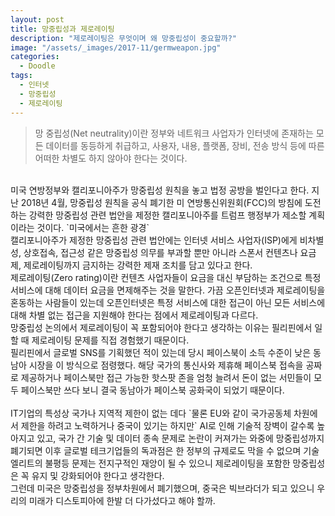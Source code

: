 ```yaml
---
layout: post
title: 망중립성과 제로레이팅
description: "제로레이팅은 무엇이며 왜 망중립성이 중요할까?"
image: "/assets/_images/2017-11/germweapon.jpg"
categories:
  - Doodle
tags:
  - 인터넷
  - 망중립성
  - 제로레이팅
---
```



>망 중립성(Net neutrality)이란 정부와 네트워크 사업자가 인터넷에 존재하는 모든 데이터를 동등하게 취급하고, 사용자, 내용, 플랫폼, 장비, 전송 방식 등에 따른 어떠한 차별도 하지 않아야 한다는 것이다.

<br/>
미국 연방정부와 캘리포니아주가 망중립성 원칙을 놓고 법정 공방을 벌인다고 한다.
지난 2018년 4월, 망중립성 원칙을 공식 폐기한 미 연방통신위원회(FCC)의 방침에 도전하는 강력한 망중립성 관련 법안을 제정한 캘리포니아주를 트럼프 행정부가 제소할 계획이라는 것이다. `미국에서는 흔한 광경`
<br/>
캘리포니아주가 제정한 망중립성 관련 법안에는 인터넷 서비스 사업자(ISP)에게 비차별성, 상호접속, 접근성 같은 망중립성 의무를 부과할 뿐만 아니라 스폰서 컨텐츠나 요금제, 제로레이팅까지 금지하는 강력한 제재 조치를 담고 있다고 한다.
<br/>
제로레이팅(Zero rating)이란 컨텐츠 사업자들이 요금을 대신 부담하는 조건으로 특정 서비스에 대해 데이터 요금을 면제해주는 것을 말한다. 가끔 오픈인터넷과 제로레이팅을 혼동하는 사람들이 있는데 오픈인터넷은 특정 서비스에 대한 접근이 아닌 모든 서비스에 대해 차별 없는 접근을 지원해야 한다는 점에서 제로레이팅과 다르다.
<br/>
망중립성 논의에서 제로레이팅이 꼭 포함되어야 한다고 생각하는 이유는 필리핀에서 일할 때 제로레이팅 문제를 직접 경험했기 때문이다.
<br/>
필리핀에서 글로벌 SNS를 기획했던 적이 있는데 당시 페이스북이 소득 수준이 낮은 동남아 시장을 이 방식으로 점령했다. 해당 국가의 통신사와 제휴해 페이스북 접속을 공짜로 제공하거나 페이스북만 접근 가능한 핫스팟 존을 엄청 늘려서 돈이 없는 서민들이 모두 페이스북만 쓰다 보니 결국 동남아가 페이스북 공화국이 되었기 때문이다.
<br/>
<br/>
IT기업의 특성상 국가나 지역적 제한이 없는 데다 `물론 EU와 같이 국가공동체 차원에서 제한을 하려고 노력하거나 중국이 있기는 하지만` AI로 인해 기술적 장벽이 갈수록 높아지고 있고, 국가 간 기술 및 데이터 종속 문제로 논란이 커져가는 와중에 망중립성까지 폐기되면 이후 글로벌 테크기업들의 독과점은 한 정부의 규제로도 막을 수 없으며 기술 엘리트의 불평등 문제는 전지구적인 재앙이 될 수 있으니 제로레이팅을 포함한 망중립성은 꼭 유지 및 강화되어야 한다고 생각한다.
<br/>
그런데 미국은 망중립성을 정부차원에서 폐기했으며, 중국은 빅브라더가 되고 있으니 우리의 미래가 디스토피아에 한발 더 다가섰다고 해야 할까.
